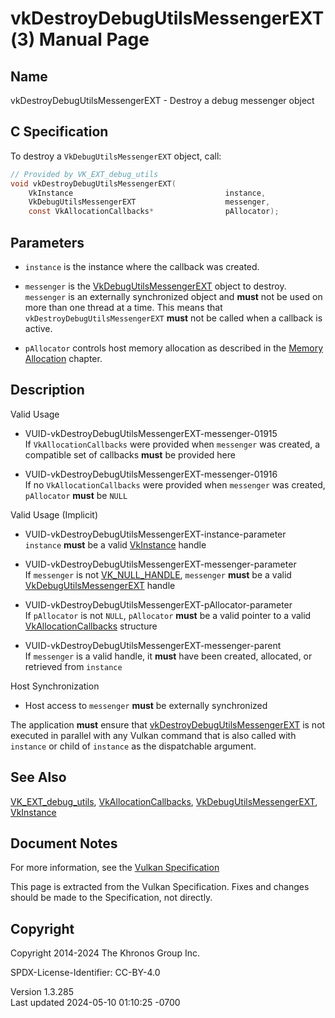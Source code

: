 # vkDestroyDebugUtilsMessengerEXT(3) Manual Page

## Name

vkDestroyDebugUtilsMessengerEXT - Destroy a debug messenger object



## <a href="#_c_specification" class="anchor"></a>C Specification

To destroy a `VkDebugUtilsMessengerEXT` object, call:

``` c
// Provided by VK_EXT_debug_utils
void vkDestroyDebugUtilsMessengerEXT(
    VkInstance                                  instance,
    VkDebugUtilsMessengerEXT                    messenger,
    const VkAllocationCallbacks*                pAllocator);
```

## <a href="#_parameters" class="anchor"></a>Parameters

- `instance` is the instance where the callback was created.

- `messenger` is the
  [VkDebugUtilsMessengerEXT](https://registry.khronos.org/vulkan/specs/1.3-extensions/man/html/VkDebugUtilsMessengerEXT.html) object to
  destroy. `messenger` is an externally synchronized object and **must**
  not be used on more than one thread at a time. This means that
  `vkDestroyDebugUtilsMessengerEXT` **must** not be called when a
  callback is active.

- `pAllocator` controls host memory allocation as described in the <a
  href="https://registry.khronos.org/vulkan/specs/1.3-extensions/html/vkspec.html#memory-allocation"
  target="_blank" rel="noopener">Memory Allocation</a> chapter.

## <a href="#_description" class="anchor"></a>Description

Valid Usage

- <a href="#VUID-vkDestroyDebugUtilsMessengerEXT-messenger-01915"
  id="VUID-vkDestroyDebugUtilsMessengerEXT-messenger-01915"></a>
  VUID-vkDestroyDebugUtilsMessengerEXT-messenger-01915  
  If `VkAllocationCallbacks` were provided when `messenger` was created,
  a compatible set of callbacks **must** be provided here

- <a href="#VUID-vkDestroyDebugUtilsMessengerEXT-messenger-01916"
  id="VUID-vkDestroyDebugUtilsMessengerEXT-messenger-01916"></a>
  VUID-vkDestroyDebugUtilsMessengerEXT-messenger-01916  
  If no `VkAllocationCallbacks` were provided when `messenger` was
  created, `pAllocator` **must** be `NULL`

Valid Usage (Implicit)

- <a href="#VUID-vkDestroyDebugUtilsMessengerEXT-instance-parameter"
  id="VUID-vkDestroyDebugUtilsMessengerEXT-instance-parameter"></a>
  VUID-vkDestroyDebugUtilsMessengerEXT-instance-parameter  
  `instance` **must** be a valid [VkInstance](https://registry.khronos.org/vulkan/specs/1.3-extensions/man/html/VkInstance.html) handle

- <a href="#VUID-vkDestroyDebugUtilsMessengerEXT-messenger-parameter"
  id="VUID-vkDestroyDebugUtilsMessengerEXT-messenger-parameter"></a>
  VUID-vkDestroyDebugUtilsMessengerEXT-messenger-parameter  
  If `messenger` is not [VK_NULL_HANDLE](https://registry.khronos.org/vulkan/specs/1.3-extensions/man/html/VK_NULL_HANDLE.html),
  `messenger` **must** be a valid
  [VkDebugUtilsMessengerEXT](https://registry.khronos.org/vulkan/specs/1.3-extensions/man/html/VkDebugUtilsMessengerEXT.html) handle

- <a href="#VUID-vkDestroyDebugUtilsMessengerEXT-pAllocator-parameter"
  id="VUID-vkDestroyDebugUtilsMessengerEXT-pAllocator-parameter"></a>
  VUID-vkDestroyDebugUtilsMessengerEXT-pAllocator-parameter  
  If `pAllocator` is not `NULL`, `pAllocator` **must** be a valid
  pointer to a valid [VkAllocationCallbacks](https://registry.khronos.org/vulkan/specs/1.3-extensions/man/html/VkAllocationCallbacks.html)
  structure

- <a href="#VUID-vkDestroyDebugUtilsMessengerEXT-messenger-parent"
  id="VUID-vkDestroyDebugUtilsMessengerEXT-messenger-parent"></a>
  VUID-vkDestroyDebugUtilsMessengerEXT-messenger-parent  
  If `messenger` is a valid handle, it **must** have been created,
  allocated, or retrieved from `instance`

Host Synchronization

- Host access to `messenger` **must** be externally synchronized

The application **must** ensure that
[vkDestroyDebugUtilsMessengerEXT](https://registry.khronos.org/vulkan/specs/1.3-extensions/man/html/vkDestroyDebugUtilsMessengerEXT.html)
is not executed in parallel with any Vulkan command that is also called
with `instance` or child of `instance` as the dispatchable argument.

## <a href="#_see_also" class="anchor"></a>See Also

[VK_EXT_debug_utils](https://registry.khronos.org/vulkan/specs/1.3-extensions/man/html/VK_EXT_debug_utils.html),
[VkAllocationCallbacks](https://registry.khronos.org/vulkan/specs/1.3-extensions/man/html/VkAllocationCallbacks.html),
[VkDebugUtilsMessengerEXT](https://registry.khronos.org/vulkan/specs/1.3-extensions/man/html/VkDebugUtilsMessengerEXT.html),
[VkInstance](https://registry.khronos.org/vulkan/specs/1.3-extensions/man/html/VkInstance.html)

## <a href="#_document_notes" class="anchor"></a>Document Notes

For more information, see the <a
href="https://registry.khronos.org/vulkan/specs/1.3-extensions/html/vkspec.html#vkDestroyDebugUtilsMessengerEXT"
target="_blank" rel="noopener">Vulkan Specification</a>

This page is extracted from the Vulkan Specification. Fixes and changes
should be made to the Specification, not directly.

## <a href="#_copyright" class="anchor"></a>Copyright

Copyright 2014-2024 The Khronos Group Inc.

SPDX-License-Identifier: CC-BY-4.0

Version 1.3.285  
Last updated 2024-05-10 01:10:25 -0700
